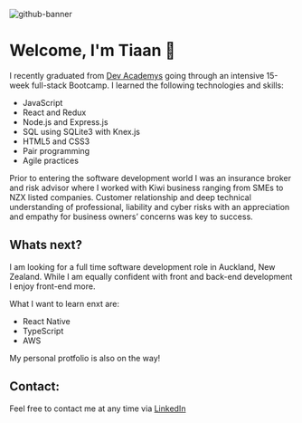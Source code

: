![github-banner](https://user-images.githubusercontent.com/75296793/168543703-c26c105f-fd4b-4d72-a18d-5beb85d6e70c.png)

# Welcome, I'm Tiaan 👋

I recently graduated from [Dev Academys](https://devacademy.co.nz/?gclid=Cj0KCQjwgYSTBhDKARIsAB8Kuktbb0DWX4Q7kk5pH-HMplNUiMBA60xYTWzpVqCMnxMTEKjYY5zl0_waAg0aEALw_wcB) going through an intensive 15-week full-stack Bootcamp. I learned the following technologies and skills: 

- JavaScript 
- React and Redux
- Node.js and Express.js
- SQL using SQLite3 with Knex.js
- HTML5 and CSS3
- Pair programming
- Agile practices

Prior to entering the software development world I was an insurance broker and risk advisor where I worked with Kiwi business ranging from SMEs to NZX listed companies. Customer relationship and deep technical understanding of professional, liability and cyber risks with an appreciation and empathy for business owners’ concerns was key to success.

## Whats next?

I am looking for a full time software development role in Auckland, New Zealand. While I am equally confident with front and back-end development I enjoy front-end more.  

What I want to learn enxt are: 

- React Native
- TypeScript
- AWS

My personal protfolio is also on the way!

## Contact:

Feel free to contact me at any time via [LinkedIn](https://www.linkedin.com/in/tiaan-jonker-45283380/)
